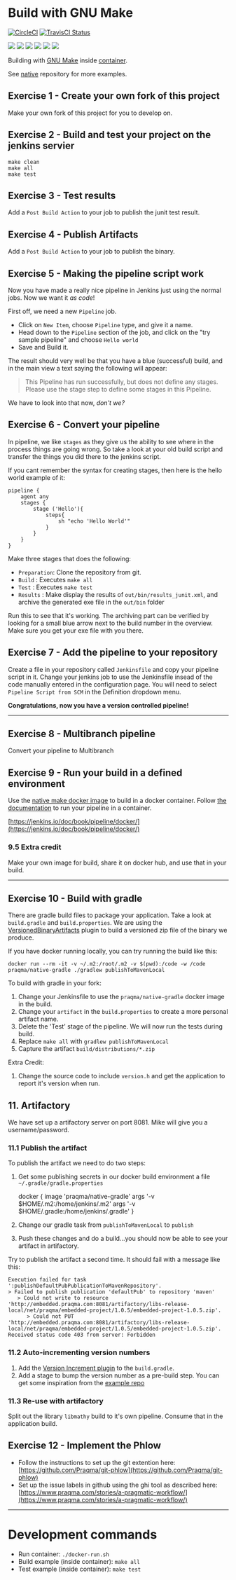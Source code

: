 # Build with GNU Make

[![CircleCI](https://circleci.com/gh/Praqma/native-example-make.png?style=shield&circle-token=df3dc5f6efbc2a267f7805f05a5e91d2878be9fd)](https://circleci.com/gh/Praqma/native-example-make)
[![TravisCI Status](https://travis-ci.org/Praqma/native-example-make.svg?branch=master)](https://travis-ci.org/Praqma/native-example-make)

![](https://img.shields.io/github/stars/praqma/native-example-make.svg)
![](https://img.shields.io/github/forks/praqma/native-example-make.svg)
![](https://img.shields.io/github/watchers/praqma/native-example-make.svg)
![](https://img.shields.io/github/tag/praqma/native-example-make.svg)
![](https://img.shields.io/github/release/praqma/native-example-make.svg)
![](https://img.shields.io/github/issues/praqma/native-example-make.svg)

Building with [GNU Make](https://www.gnu.org/software/make/) inside [container](https://hub.docker.com/r/praqma/native-make/).

See [native](https://github.com/Praqma/native) repository for more examples.

## Exercise 1 - Create your own fork of this project

Make your own fork of this project for you to develop on.

## Exercise 2 - Build and test your project on the jenkins servier

    make clean
    make all
    make test

## Exercise 3 - Test results

Add a `Post Build Action` to your job to publish the junit test result.

## Exercise 4 - Publish Artifacts

Add a `Post Build Action` to your job to publish the binary.

## Exercise 5 - Making the pipeline script work
Now you have made a really nice pipeline in Jenkins just using the normal jobs.
Now we want it *as code*!

First off, we need a new `Pipeline` job.

* Click on `New Item`, choose `Pipeline` type, and give it a name.
* Head down to the `Pipeline` section of the job, and click on the "try sample pipeline" and choose `Hello world`
* Save and Build it.

The result should very well be that you have a blue (successful) build, and in the main view a text saying the following will appear:

>This Pipeline has run successfully, but does not define any stages. Please use the stage step to define some stages in this Pipeline.

We have to look into that now, *don't we?*

## Exercise 6 - Convert your pipeline

In pipeline, we like `stages` as they give us the ability to see where in the process things are going wrong.
So take a look at your old build script and transfer the things you did there to the jenkins script.

If you cant remember the syntax for creating stages, then here is the hello world example of it:

```
pipeline {
    agent any
    stages {
        stage ('Hello'){
            steps{
                sh "echo 'Hello World'"
            }
        }
    }
}
```

Make three stages that does the following:

* `Preparation`: Clone the repository from git.
* `Build` : Executes `make all`
* `Test` : Executes `make test`
* `Results` :  Make  display the results of `out/bin/results_junit.xml`, and archive the generated exe file in the `out/bin` folder

Run this to see that it's working. The archiving part can be verified by looking for a small blue arrow next to the build number in the overview. Make sure you get your exe file with you there.

## Exercise 7 - Add the pipeline to your repository

Create a file in your repository called `Jenkinsfile` and copy your pipeline script in it.
Change your jenkins job to use the Jenkinsfile insead of the code manually entered in the configuration page.  You will need to select `Pipeline Script from SCM` in the Definition dropdown menu.

**Congratulations, now you have a version controlled pipeline!**

-----------------

## Exercise 8 - Multibranch pipeline

Convert your pipeline to Multibranch

## Exercise 9 - Run your build in a defined environment

Use the [native make docker image](https://hub.docker.com/r/praqma/native-make/) to build in a docker container.  Follow [the documentation](https://jenkins.io/doc/book/pipeline/docker/) to run your pipeline in a container.


[https://jenkins.io/doc/book/pipeline/docker/](https://jenkins.io/doc/book/pipeline/docker/)


### 9.5 Extra credit

Make your own image for build, share it on docker hub, and use that in your build.

-------------------

## Exercise 10 - Build with gradle

There are gradle build files to package your application.  Take a look at `build.gradle` and `build.properties`.  We are using the [VersionedBinaryArtifacts](https://github.com/Praqma/VersionedBinaryArtifacts) plugin to build a versioned zip file of the binary we produce.

If you have docker running locally, you can try running the build like this:

    docker run --rm -it -v ~/.m2:/root/.m2 -v $(pwd):/code -w /code praqma/native-gradle ./gradlew publishToMavenLocal

To build with gradle in your fork:

 1. Change your Jenkinsfile to use the `praqma/native-gradle` docker image in the build.
 2. Change your `artifact` in the `build.properties` to create a more personal artifact name.
 3. Delete the 'Test' stage of the pipeline.  We will now run the tests during build.
 4. Replace `make all` with `gradlew publishToMavenLocal`
 5. Capture the artifact `build/distributions/*.zip`

Extra Credit:

 1. Change the source code to include `version.h` and get the application to report it's version when run.



## 11. Artifactory

We have set up a artifactory server on port 8081.  Mike will give you a username/password.

### 11.1 Publish the artifact

To publish the artifact we need to do two steps:

 1. Get some publishing secrets in our docker build environment a file `~/.gradle/gradle.properties`

    docker {
        image 'praqma/native-gradle'
        args '-v $HOME/.m2:/home/jenkins/.m2'
        args '-v $HOME/.gradle:/home/jenkins/.gradle'
    }

 2. Change our gradle task from `publishToMavenLocal` to `publish`
 3. Push these changes and do a build...you should now be able to see your artifact in artifactory.

Try to publish the artifact a second time.  It should fail with a message like this:

````
Execution failed for task ':publishDefaultPubPublicationToMavenRepository'.
> Failed to publish publication 'defaultPub' to repository 'maven'
   > Could not write to resource 'http://embedded.praqma.com:8081/artifactory/libs-release-local/net/praqma/embedded-project/1.0.5/embedded-project-1.0.5.zip'.
      > Could not PUT 'http://embedded.praqma.com:8081/artifactory/libs-release-local/net/praqma/embedded-project/1.0.5/embedded-project-1.0.5.zip'. Received status code 403 from server: Forbidden
````
### 11.2 Auto-incrementing version numbers

 1. Add the [Version Increment plugin](https://github.com/Praqma/versionincrement) to the `build.gradle`.
 2. Add a stage to bump the version number as a pre-build step.  You can get some inspiration from the [example repo](https://github.com/naesheim/VBAdemo)

### 11.3 Re-use with artifactory

Split out the library `libmathy` build to it's own pipeline.  Consume that in the application build.

## Exercise 12 - Implement the Phlow

 * Follow the instructions to set up the git extention here: [https://github.com/Praqma/git-phlow](https://github.com/Praqma/git-phlow)
 * Set up the issue labels in github using the ghi tool as described here: [https://www.praqma.com/stories/a-pragmatic-workflow/](https://www.praqma.com/stories/a-pragmatic-workflow/)


------------------


# Development commands

* Run container: `./docker-run.sh`
* Build example (inside container): `make all`
* Test example (inside container): `make test`
